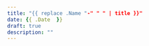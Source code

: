 ```yaml
---
title: "{{ replace .Name "-" " " | title }}"
date: {{ .Date  }}
draft: true
description: ""
---
```

